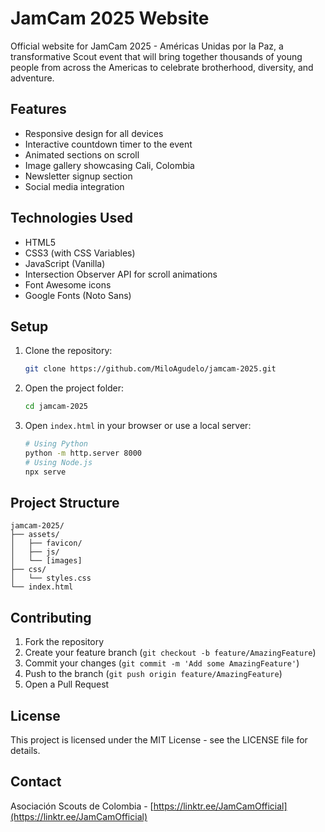 # JamCam 2025 Website

Official website for JamCam 2025 - Américas Unidas por la Paz, a transformative Scout event that will bring together thousands of young people from across the Americas to celebrate brotherhood, diversity, and adventure.

## Features

- Responsive design for all devices
- Interactive countdown timer to the event
- Animated sections on scroll
- Image gallery showcasing Cali, Colombia
- Newsletter signup section
- Social media integration

## Technologies Used

- HTML5
- CSS3 (with CSS Variables)
- JavaScript (Vanilla)
- Intersection Observer API for scroll animations
- Font Awesome icons
- Google Fonts (Noto Sans)

## Setup

1. Clone the repository:
   ```bash
   git clone https://github.com/MiloAgudelo/jamcam-2025.git
   ```

2. Open the project folder:
   ```bash
   cd jamcam-2025
   ```

3. Open `index.html` in your browser or use a local server:
   ```bash
   # Using Python
   python -m http.server 8000
   # Using Node.js
   npx serve
   ```

## Project Structure

```
jamcam-2025/
├── assets/
│   ├── favicon/
│   ├── js/
│   └── [images]
├── css/
│   └── styles.css
└── index.html
```

## Contributing

1. Fork the repository
2. Create your feature branch (`git checkout -b feature/AmazingFeature`)
3. Commit your changes (`git commit -m 'Add some AmazingFeature'`)
4. Push to the branch (`git push origin feature/AmazingFeature`)
5. Open a Pull Request

## License

This project is licensed under the MIT License - see the LICENSE file for details.

## Contact

Asociación Scouts de Colombia - [https://linktr.ee/JamCamOfficial](https://linktr.ee/JamCamOfficial) 